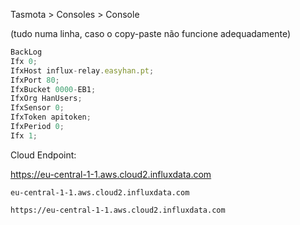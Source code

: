 Tasmota > Consoles > Console

(tudo numa linha, caso o copy-paste não funcione adequadamente)

```js
BackLog 
Ifx 0; 
IfxHost influx-relay.easyhan.pt; 
IfxPort 80; 
IfxBucket 0000-EB1; 
IfxOrg HanUsers; 
IfxSensor 0; 
IfxToken apitoken; 
IfxPeriod 0; 
Ifx 1;
```

Cloud Endpoint:

https://eu-central-1-1.aws.cloud2.influxdata.com

```
eu-central-1-1.aws.cloud2.influxdata.com
```

```
https://eu-central-1-1.aws.cloud2.influxdata.com
```

